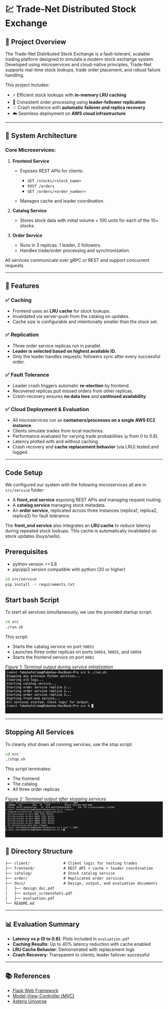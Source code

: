 
# 💹 Trade-Net Distributed Stock Exchange

## 💼 Project Overview

The Trade-Net Distributed Stock Exchange is a fault-tolerant, scalable trading platform designed to simulate a modern stock exchange system. Developed using microservices and cloud-native principles, Trade-Net supports real-time stock lookups, trade order placement, and robust failure handling.

This project includes:

* ⚡ Efficient stock lookups with **in-memory LRU caching**
* 🔁 Consistent order processing using **leader-follower replication**
* 💥 Crash resilience with **automatic failover and replica recovery**
* ☁️ Seamless deployment on **AWS cloud infrastructure**
---

## 🧱 System Architecture

### Core Microservices:

1. **Frontend Service**

   * Exposes REST APIs for clients:

     * `GET /stocks/<stock_name>`
     * `POST /orders`
     * `GET /orders/<order_number>`
   * Manages cache and leader coordination.

2. **Catalog Service**

   * Stores stock data with initial volume = 100 units for each of the 10+ stocks.

3. **Order Service**

   * Runs in 3 replicas: 1 leader, 2 followers.
   * Handles trade/order processing and synchronization.

All services communicate over gRPC or REST and support concurrent requests.

---

## 🚀 Features

### ✅ Caching

* Frontend uses an **LRU cache** for stock lookups.
* Invalidated via server-push from the catalog on updates.
* Cache size is configurable and intentionally smaller than the stock set.

### ✅ Replication

* Three order service replicas run in parallel.
* **Leader is selected based on highest available ID.**
* Only the leader handles requests; followers sync after every successful order.

### ✅ Fault Tolerance

* Leader crash triggers automatic **re-election** by frontend.
* Recovered replicas pull missed orders from other replicas.
* Crash-recovery ensures **no data loss** and **continued availability**.

### ✅ Cloud Deployment & Evaluation

* All microservices run as **containers/processes on a single AWS EC2 instance**.
* Clients simulate trades from local machines.
* Performance evaluated for varying trade probabilities (`p` from 0 to 0.8).
* Latency plotted with and without caching.
* Crash recovery and **cache replacement behavior** (via LRU) tested and logged.

---


## Code Setup

We configured our system with the following microservices all are in `src/service` folder:

* A **front_end service** exposing REST APIs and managing request routing.
* A **catalog service** managing stock metadata.
* An **order service**, replicated across three instances (replica1, replica2, replica3) for fault tolerance.

The **front_end service** also integrates an **LRU cache** to reduce latency during repeated stock lookups. This cache is automatically invalidated on stock updates (buys/sells).


## Prerequisites
- python version >=3.8
- pip/pip3 version compatible with python (20 or higher)
  
```bash
cd src/service  
pip install -r requirements.txt
```


## Start bash Script
To start all services simultaneously, we use the provided startup script:

```bash
cd src  
./run.sh  
```

This script:

* Starts the catalog service on port `50052`
* Launches three order replicas on ports `50054`, `50055`, and `50056`
* Starts the frontend service on port `8081`

*Figure 1: Terminal output during service initialization*
![Startup Screenshot](docs/media/start-run.png)

---

## Stopping All Services

To cleanly shut down all running services, use the stop script:

```bash
cd src  
./stop.sh  
```

This script terminates:

* The frontend
* The catalog
* All three order replicas

*Figure 2: Terminal output after stopping services*
![Stop Screenshot](docs/media/stop-terminal.png)



## 📁 Directory Structure

```
├── client/               # Client logic for testing trades
├── frontend/             # REST API + cache + leader coordination
├── catalog/              # Stock catalog service
├── order/                # Replicated order services            
├── docs/                 # Design, output, and evaluation documents
│   ├── design_doc.pdf
│   ├── output_screenshots.pdf
│   ├── evaluation.pdf
└── README.md
```

---

## 📊 Evaluation Summary

* **Latency vs p (0 to 0.8)**: Plots included in `evaluation.pdf`
* **Caching Results**: Up to 40% latency reduction with cache enabled
* **LRU Cache Behavior**: Demonstrated with replacement logs
* **Crash Recovery**: Transparent to clients; leader failover successful

---

## 📚 References

* [Flask Web Framework](https://flask.palletsprojects.com/en/2.2.x/)
* [Model-View-Controller (MVC)](https://en.wikipedia.org/wiki/Model–view–controller)
* [Asterix Universe](https://en.wikipedia.org/wiki/Asterix)

